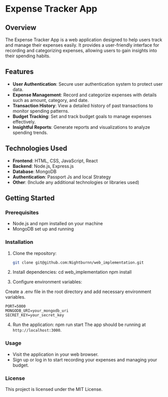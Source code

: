 # Expense Tracker App

## Overview

The Expense Tracker App is a web application designed to help users track and manage their expenses easily. It provides a user-friendly interface for recording and categorizing expenses, allowing users to gain insights into their spending habits.

## Features

- **User Authentication**: Secure user authentication system to protect user data.
- **Expense Management**: Record and categorize expenses with details such as amount, category, and date.
- **Transaction History**: View a detailed history of past transactions to monitor spending patterns.
- **Budget Tracking**: Set and track budget goals to manage expenses effectively.
- **Insightful Reports**: Generate reports and visualizations to analyze spending trends.

## Technologies Used

- **Frontend**: HTML, CSS, JavaScript, React
- **Backend**: Node.js, Express.js
- **Database**: MongoDB
- **Authentication**: Passport Js and local Strategy
- **Other**: (Include any additional technologies or libraries used)

## Getting Started

### Prerequisites

- Node.js and npm installed on your machine
- MongoDB set up and running

### Installation

1. Clone the repository:

   ```bash
   git clone git@github.com:Nightburnn/web_implementation.git

2. Install dependencies:
cd web_implementation
npm install

3. Configure environment variables:

Create a .env file in the root directory and add necessary environment variables.

```
PORT=5000
MONGODB_URI=your_mongodb_uri
SECRET_KEY=your_secret_key 
```
4. Run the application:
npm run start
The app should be running at `http://localhost:3000`.

### Usage
* Visit the application in your web browser.
* Sign up or log in to start recording your expenses and managing your budget.

### License
This project is licensed under the MIT License.
